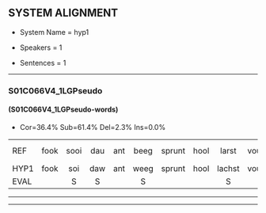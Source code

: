 
## SYSTEM ALIGNMENT

- System Name = hyp1

- Speakers = 1

- Sentences = 1

---

### S01C066V4_1LGPseudo

#### (S01C066V4_1LGPseudo-words)

- Cor=36.4%	Sub=61.4%	Del=2.3%	Ins=0.0%

|  |  |  |  |  |  |  |  |  |  |  |  |  |  |  |  |  |  |  |  |  |  |  |  |  |  |  |  |  |  |  |  |  |  |  |  |  |  |  |  |  |  |  |  |  |
|:--- |:---:|:---:|:---:|:---:|:---:|:---:|:---:|:---:|:---:|:---:|:---:|:---:|:---:|:---:|:---:|:---:|:---:|:---:|:---:|:---:|:---:|:---:|:---:|:---:|:---:|:---:|:---:|:---:|:---:|:---:|:---:|:---:|:---:|:---:|:---:|:---:|:---:|:---:|:---:|:---:|:---:|:---:|:---:|:---:|
| REF | fook | sooi | dau | ant | beeg | sprunt | hool | larst | vout | zwoei | fam | rachts | vaap | sprieuw | keng | swoers | * | doer*(boer) | plirt | jien | blard | guul | hoekt | neeuw | * | * | noork | vid | zans | leum | * | haans | spaai | sjalt | heik | sank | roen | frijk | eem | schard | grek | dron | snaaf | stuid |
| HYP1 | fook | soi | daw | ant | weeg | sprunt | hool | lachst | vout | zwoi | van | pracht | vaap | spreeuw | keng | swoers |  | boer | pilirt | j | blacht | guur | hoekt | neeuw | no | nr | nrk | vit | zandes | leum | han | haans | spai | schalt | hek | sank | roen | freik | één | schart | grek | droon | snaaf | stuit |
| EVAL |  | S | S |  | S |  |  | S |  | S | S | S |  | S |  |  | D | S | S | S | S | S |  |  | S | S | S | S | S |  | S |  | S | S | S |  |  | S | S | S |  | S |  | S |
---

---
